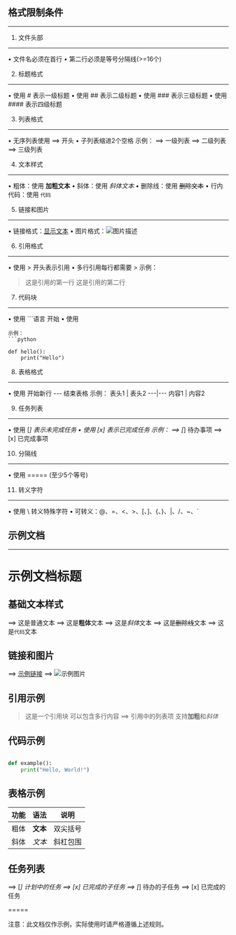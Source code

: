 
## 格式限制条件
-------------

1. 文件头部
----------
• 文件名必须在首行
• 第二行必须是等号分隔线(>=16个)

2. 标题格式
----------
• 使用 # 表示一级标题
• 使用 ## 表示二级标题
• 使用 ### 表示三级标题
• 使用 #### 表示四级标题

3. 列表格式
----------
• 无序列表使用 ==> 开头
• 子列表缩进2个空格
示例：
==> 一级列表
  ==> 二级列表
    ==> 三级列表

4. 文本样式
----------
• 粗体：使用 **加粗文本**
• 斜体：使用 *斜体文本*
• 删除线：使用 ~~删除文本~~
• 行内代码：使用 `代码`

5. 链接和图片
----------
• 链接格式：[显示文本](链接地址)
• 图片格式：![图片描述](图片地址)

6. 引用格式
----------
• 使用 > 开头表示引用
• 多行引用每行都需要 > 示例：
> 这是引用的第一行
> 这是引用的第二行

7. 代码块
----------
• 使用 ```语言
 开始
• 使用 
``` 结束
示例：
```python

def hello():
    print("Hello")

```

8. 表格格式
----------
• 使用 开始新行
--- 结束表格
示例：
表头1 | 表头2
---|---
内容1 | 内容2

9. 任务列表
----------
• 使用 [_] 表示未完成任务
• 使用 [x] 表示已完成任务
示例：
==> [_] 待办事项
==> [x] 已完成事项

10. 分隔线
----------
• 使用 ===== (至少5个等号)

11. 转义字符
----------
• 使用 \ 转义特殊字符
• 可转义：@、=、<、>、[、]、{、}、|、/、~、`

## 示例文档
----------

# 示例文档标题

## 基础文本样式
==> 这是普通文本
==> 这是**粗体**文本
==> 这是*斜体*文本
==> 这是~~删除线~~文本
==> 这是`代码`文本

## 链接和图片
==> [示例链接](https://example.com)
==> ![示例图片](https:*/example.com*image.jpg)

## 引用示例
> 这是一个引用块
> 可以包含多行内容
> ==> 引用中的列表项
> 支持**加粗**和*斜体*

## 代码示例
```python

def example():
    print("Hello, World!")

```

## 表格示例
功能 | 语法 | 说明
---|---|---
粗体 | **文本** | 双尖括号
斜体 | *文本* | 斜杠包围

## 任务列表
==> [_] 计划中的任务
  ==> [x] 已完成的子任务
  ==> [_] 待办的子任务
==> [x] 已完成的任务

=====

注意：此文档仅作示例，实际使用时请严格遵循上述规则。